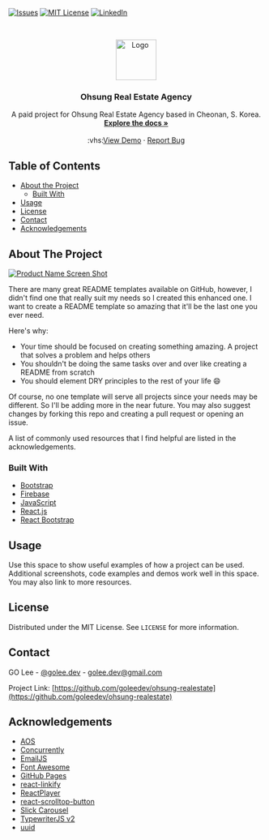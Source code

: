 <!--
*** Thanks for checking out this README Template. If you have a suggestion that would
*** make this better, please fork the repo and create a pull request or simply open
*** an issue with the tag "enhancement".
*** Thanks again! Now go create something AMAZING! :D
-->





<!-- PROJECT SHIELDS -->
<!--
*** I'm using markdown "reference style" links for readability.
*** Reference links are enclosed in brackets [ ] instead of parentheses ( ).
*** See the bottom of this document for the declaration of the reference variables
*** for contributors-url, forks-url, etc. This is an optional, concise syntax you may use.
*** https://www.markdownguide.org/basic-syntax/#reference-style-links
-->
[![Issues][issues-shield]][issues-url]
[![MIT License][license-shield]][license-url]
[![LinkedIn][linkedin-shield]][linkedin-url]



<!-- PROJECT LOGO -->
<br />
<p align="center">
  <a href="https://github.com/othneildrew/Best-README-Template">
    <img src="images/logo.png" alt="Logo" width="80" height="80">
  </a>

  <h3 align="center">Ohsung Real Estate Agency</h3>

  <p align="center">
    A paid project for Ohsung Real Estate Agency based in Cheonan, S. Korea.
    <br />
    <a href="https://github.com/goleedev/ohsung-realestate"><strong>Explore the docs »</strong></a>
    <br />
    <br />
    :vhs:<a href="https://5sungbds.com">View Demo</a>
    ·
    <a href="https://github.com/goleedev/ohsung-realestate/issues">Report Bug</a>
  </p>
</p>



<!-- TABLE OF CONTENTS -->
## Table of Contents

* [About the Project](#about-the-project)
  * [Built With](#built-with)
* [Usage](#usage)
* [License](#license)
* [Contact](#contact)
* [Acknowledgements](#acknowledgements)



<!-- ABOUT THE PROJECT -->
## About The Project

[![Product Name Screen Shot][product-screenshot]](https://5sungbds.com)

There are many great README templates available on GitHub, however, I didn't find one that really suit my needs so I created this enhanced one. I want to create a README template so amazing that it'll be the last one you ever need.

Here's why:
* Your time should be focused on creating something amazing. A project that solves a problem and helps others
* You shouldn't be doing the same tasks over and over like creating a README from scratch
* You should element DRY principles to the rest of your life :smile:

Of course, no one template will serve all projects since your needs may be different. So I'll be adding more in the near future. You may also suggest changes by forking this repo and creating a pull request or opening an issue.

A list of commonly used resources that I find helpful are listed in the acknowledgements.

### Built With

* [Bootstrap](https://getbootstrap.com)
* [Firebase](https://firebase.google.com/)
* [JavaScript](hhttps://developer.mozilla.org/ko/docs/Web/JavaScript)
* [React.js](https://firebase.google.com/)
* [React Bootstrap](https://react-bootstrap.github.io/)




<!-- USAGE EXAMPLES -->
## Usage

Use this space to show useful examples of how a project can be used. Additional screenshots, code examples and demos work well in this space. You may also link to more resources.




<!-- LICENSE -->
## License

Distributed under the MIT License. See `LICENSE` for more information.



<!-- CONTACT -->
## Contact

GO Lee - [@golee.dev](https://www.instagram.com/golee.dev/) - golee.dev@gmail.com

Project Link: [https://github.com/goleedev/ohsung-realestate](https://github.com/goleedev/ohsung-realestate)



<!-- ACKNOWLEDGEMENTS -->
## Acknowledgements

* [AOS](https://michalsnik.github.io/aos/)
* [Concurrently](https://github.com/kimmobrunfeldt/concurrently#readme)
* [EmailJS](https://www.emailjs.com/)
* [Font Awesome](https://fontawesome.com)
* [GitHub Pages](https://pages.github.com)
* [react-linkify](https://tasti.github.io/react-linkify/)
* [ReactPlayer](https://github.com/CookPete/react-player)
* [react-scrolltop-button](https://github.com/graysonhicks/react-scrolltop-button)
* [Slick Carousel](https://kenwheeler.github.io/slick)
* [TypewriterJS v2](https://github.com/tameemsafi/typewriterjs#readme)
* [uuid](https://github.com/uuidjs/uuid)





<!-- MARKDOWN LINKS & IMAGES -->
<!-- https://www.markdownguide.org/basic-syntax/#reference-style-links -->
[issues-shield]: https://img.shields.io/github/issues/othneildrew/Best-README-Template.svg?style=flat-square
[issues-url]: https://github.com/goleedev/ohsung-realestate/issues
[license-shield]: https://img.shields.io/github/license/othneildrew/Best-README-Template.svg?style=flat-square
[license-url]: https://github.com/goleedev/ohsung-realestate/LICENSE.txt
[linkedin-shield]: https://img.shields.io/badge/-LinkedIn-black.svg?style=flat-square&logo=linkedin&colorB=555
[linkedin-url]: https://linkedin.com/in/goleedev
[product-screenshot]: images/screenshot.png
